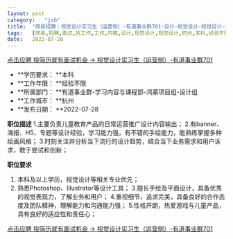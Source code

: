 ```yaml
---
layout:	post
category:	"job"
title:	"网易招聘：视觉设计实习生（运营侧）-有道事业群701-设计-视觉设计-视觉设计-杭州本科经验不限"
tags:	[网易,招聘,面试,找工作,工作,内推,设计,视觉设计,视觉设计,杭州,本科,经验不限]
date:	2022-07-28
---
```


[点击应聘 投简历就有面试机会 -> 视觉设计实习生（运营侧）-有道事业群701](http://mobile.bole.netease.com/bole/boleDetail?id=41567&employeeId=346f03c3cda5f04c&key=all)



- **学历要求： **本科
- **工作年限： **经验不限
- **所属部门： **有道事业群-学习内容与课程部-鸿蒙项目组-设计组
- **工作城市： **杭州
- **发布日期： **2022-07-28



**职位描述**
1.主要负责儿童教育产品的日常运营推广设计内容输出；
2.有banner、海报、H5、专题等设计经验，学习能力强，有不错的手绘能力，能熟练掌握多种绘画风格；
3.时刻关注并分析当下流行的设计趋势，结合当下业务需求和用户诉求，敢于尝试和创新；



**职位要求**
1. 本科及以上学历，视觉设计等相关专业优先；
2. 熟悉Photoshop、Illustrator等设计工具；
3.擅长手绘及平面设计，具备优秀的视觉表现力，了解业务和用户；
4.重视细节，追求完美，具备良好的合作态度及团队精神，理解能力和沟通能力强；
5.性格开朗，热爱游戏与儿童产品，具有良好的适应性和责任心；



[点击应聘 投简历就有面试机会 -> 视觉设计实习生（运营侧）-有道事业群701](http://mobile.bole.netease.com/bole/boleDetail?id=41567&employeeId=346f03c3cda5f04c&key=all)